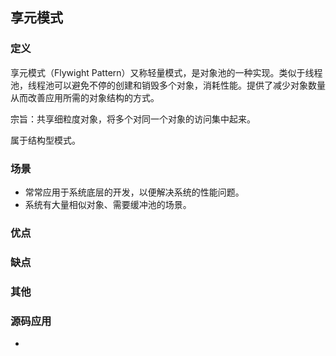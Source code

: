## 享元模式

### 定义
享元模式（Flywight Pattern）又称轻量模式，是对象池的一种实现。类似于线程池，线程池可以避免不停的创建和销毁多个对象，消耗性能。提供了减少对象数量从而改善应用所需的对象结构的方式。

宗旨：共享细粒度对象，将多个对同一个对象的访问集中起来。

属于结构型模式。

### 场景
* 常常应用于系统底层的开发，以便解决系统的性能问题。
* 系统有大量相似对象、需要缓冲池的场景。

### 优点


### 缺点


### 其他


### 源码应用
* 